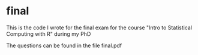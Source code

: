 # final

This is the code I wrote for the final exam for the course "Intro to Statistical Computing with R" during my PhD

The questions can be found in the file final.pdf
